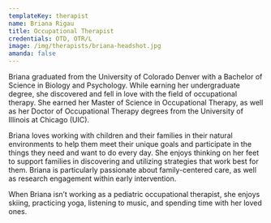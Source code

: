 ```yaml
---
templateKey: therapist
name: Briana Rigau
title: Occupational Therapist
credentials: OTD, OTR/L
image: /img/therapists/briana-headshot.jpg
amanda: false
---
```


Briana graduated from the University of Colorado Denver with a Bachelor of Science in Biology
and Psychology. While earning her undergraduate degree, she discovered and fell in love with
the field of occupational therapy. She earned her Master of Science in Occupational Therapy, as
well as her Doctor of Occupational Therapy degrees from the University of Illinois at Chicago
(UIC).

Briana loves working with children and their families in their natural environments to help them
meet their unique goals and participate in the things they need and want to do every day. She
enjoys thinking on her feet to support families in discovering and utilizing strategies that work
best for them. Briana is particularly passionate about family-centered care, as well as research
engagement within early intervention.

When Briana isn’t working as a pediatric occupational therapist, she enjoys skiing, practicing
yoga, listening to music, and spending time with her loved ones.
